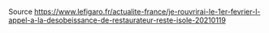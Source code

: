 Source
https://www.lefigaro.fr/actualite-france/je-rouvrirai-le-1er-fevrier-l-appel-a-la-desobeissance-de-restaurateur-reste-isole-20210119
